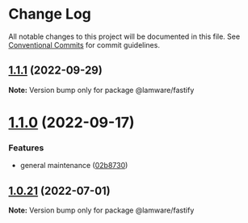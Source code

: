 # Change Log

All notable changes to this project will be documented in this file.
See [Conventional Commits](https://conventionalcommits.org) for commit guidelines.

## [1.1.1](https://github.com/evilkiwi/lamware/compare/@lamware/fastify@1.1.0...@lamware/fastify@1.1.1) (2022-09-29)

**Note:** Version bump only for package @lamware/fastify





# [1.1.0](https://github.com/evilkiwi/lamware/compare/@lamware/fastify@1.0.21...@lamware/fastify@1.1.0) (2022-09-17)


### Features

* general maintenance ([02b8730](https://github.com/evilkiwi/lamware/commit/02b8730fc776181b6be8c8950e17a186380d975e))





## [1.0.21](https://github.com/evilkiwi/lamware/compare/@lamware/fastify@1.0.20...@lamware/fastify@1.0.21) (2022-07-01)

**Note:** Version bump only for package @lamware/fastify
